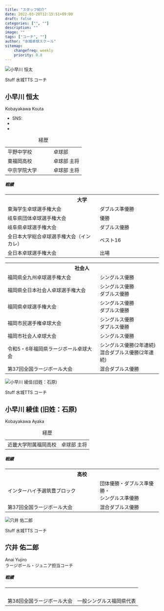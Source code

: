 ```yaml
---
title: "スタッフ紹介"
date: 2022-03-28T12:15:51+09:00
draft: false
categories: ["", ""]
description: ""
image: ""
tags: ["コーチ", ""]
author: "水城卓球スクール"
sitemap:
    changefreq: weekly
    priority: 0.8
---
```


<section>
  <div class="container">
    <div class="row g-4 align-items-center justify-content-between pb-lg-5">
      <div class="col-lg-6 mt-0 position-relative">
        <!-- Hero image -->
        <img class="rounded" src="/images/blog/kk-01.jpg" alt="小早川 恒太">
        <!-- Hero info -->
      </div>
      <div class="col-lg-6">
        <!-- Hero title -->
        <p>
          <span class="badge btn-primary btn-small me-1">Stuff</span> 水城TTS コーチ
        </p>
        <h1 class="display-6">小早川 恒太</h1>
        <p>Kobayakawa Kouta</p>
        <!-- Listen on -->
        <ul class="list-unstyled d-flex gap-1 gap-sm-2 align-items-center mt-4">
          <li class="h5 mb-0">SNS:</li>
          <li class="ms-1">
            <a href="{{< val url_insta >}}" target="_blank">
              <i class="fa-brands fa-instagram-square"></i>
            </a>
          </li>
          <li class="ms-1">
            <a href="{{< val url_twit >}}" target="_blank">
              <i class="fa-brands fa-twitter-square"></i>
            </a>
          </li>
          <!-- li class="ms-1">
            <a href="#">
              <i class="fa-brands fa-line"></i>
            </a>
          </li -->
          <!-- li class="ms-1">
            <a href="#">
              <i class="fa-brands fa-facebook-square"></i>
            </a>
          </li -->
        </ul>
      </div>
    </div>
    <div class="row g-4 align-items-center justify-content-between pb-lg-5">
      <div class="col-lg-12 mt-4 position-relative">
        <table class="table caption-top">
          <caption class="text-primary border-primary h5">経歴</caption>
          <!-- <thead>
            <tr>
              <th scope="col" width="30%">出身</th>
              <th colspan="1" scope="col" width="70%">部活</th>
            </tr>
          </thead> -->
          <tbody class="text-primary border-primary">
            <tr>
              <td width="60%">平野中学校</td>
              <td width="40%">卓球部</td>
            </tr>
            <tr>
              <td>東福岡高校</td>
              <td>卓球部 主将</td>
            </tr>
            <tr>
              <td>中京学院大学</td>
              <td>卓球部 主将</td>
            </tr>
          </tbody>
        </table>
      </div>
    </div>
    <div class="row g-4 align-items-center justify-content-between pb-lg-5">
      <div class="col-lg-12 mt-4 position-relative">
        <h5>戦績</h5>
        <table class="table caption-top">
          <tbody class="text-primary border-primary">
            <tr>
              <th colspan="2">大学</th>
            </tr>
            <tr>
              <td width="60%">東海学生卓球選手権大会</td>
              <td width="40%">ダブルス準優勝</td>
            </tr>
            <tr>
              <td>岐阜県団体卓球選手権大会</td>
              <td>優勝</td>
            </tr>
            <tr>
              <td>岐阜県卓球選手権大会</td>
              <td>ダブルス優勝</td>
            </tr>
            <tr>
              <td>全日本大学総合卓球選手権大会（インカレ）</td>
              <td>ベスト16</td>
            </tr>
            <tr>
              <td>全日本卓球選手権大会</td>
              <td>出場</td>
            </tr>
          </tbody>
        </table>
        <table class="table caption-top">
          <tbody class="text-primary border-primary">
            <tr>
              <th colspan="2">社会人</th>
            </tr>
            <tr>
              <td width="60%">福岡県全九州卓球選手権大会</td>
              <td width="40%">シングルス優勝</td>
            </tr>
            <tr>
              <td>福岡県全日本社会人卓球選手権大会</td>
              <td>
                シングルス優勝<br>
                ダブルス優勝
              </td>
            </tr>
            <tr>
              <td>福岡県卓球選手権大会</td>
              <td>
                シングルス優勝<br>
                ダブルス優勝
              </td>
            </tr>
            <tr>
              <td>福岡市民選手権卓球大会</td>
              <td>
                シングルス優勝<br>
                ダブルス優勝
              </td>
            </tr>
            <tr>
              <td>福岡市社会人卓球大会</td>
              <td>シングルス優勝</td>
            </tr>
            <tr>
              <td>令和5・6年福岡県ラージボール卓球大会</td>
              <td>
                シングルス優勝(2年連続)<br>
                混合ダブルス優勝(2年連続)
              </td>
            </tr>
            <tr>
              <td>第37回全国ラージボール大会</td>
              <td>
                混合ダブルス優勝
              </td>
            </tr>
          </tbody>
        </table>
      </div>
    </div>
  </div>
</section>
<section>
  <div class="container">
    <div class="row g-4 align-items-center justify-content-between pb-lg-5">
      <div class="col-lg-6 mt-0 position-relative">
        <!-- Hero image -->
        <img class="rounded" src="/images/blog/r7_ayaka2.jpg" alt="小早川 綾佳(旧姓：石原)">
        <!-- Hero info -->
      </div>
      <div class="col-lg-6">
        <!-- Hero title -->
        <p>
          <span class="badge btn-primary btn-small me-1">Stuff</span> 水城TTS コーチ
        </p>
        <h2 class="display-6">小早川 綾佳 <span class="h5 mb-0">(旧姓：石原)</span></h2>
        <p>Kobayakawa Ayaka</p>
        <!-- Listen on -->
        <ul class="list-unstyled d-flex gap-1 gap-sm-2 align-items-center mt-4">
          <!-- li class="h5 mb-0">SNS:</li>
          <li class="ms-1">
            <a href="{{< val url_insta >}}" target="_blank">
              <i class="fa-brands fa-instagram-square"></i>
            </a>
          </li>
          <li class="ms-1">
            <a href="{{< val url_twit >}}" target="_blank">
              <i class="fa-brands fa-twitter-square"></i>
            </a>
          </li -->
          <!-- li class="ms-1">
            <a href="#">
              <i class="fa-brands fa-line"></i>
            </a>
          </li -->
          <!-- li class="ms-1">
            <a href="#">
              <i class="fa-brands fa-facebook-square"></i>
            </a>
          </li -->
        </ul>
      </div>
    </div>
    <div class="row g-4 align-items-center justify-content-between pb-lg-5">
      <div class="col-lg-12 mt-4 position-relative">
        <table class="table caption-top">
          <caption class="text-primary border-primary h5">経歴</caption>
          <!-- <thead>
            <tr>
              <th scope="col" width="30%">出身</th>
              <th colspan="1" scope="col" width="70%">部活</th>
            </tr>
          </thead> -->
          <tbody class="text-primary border-primary">
            <tr>
              <td>近畿大学附属福岡高校</td>
              <td>卓球部 主将</td>
            </tr>
          </tbody>
        </table>
      </div>
    </div>
    <div class="row g-4 align-items-center justify-content-between pb-lg-5">
      <div class="col-lg-12 mt-4 position-relative">
        <h5>戦績</h5>
        <table class="table caption-top">
          <tbody class="text-primary border-primary">
            <tr>
              <th colspan="2">高校</th>
            </tr>
            <tr>
              <td width="60%">インターハイ予選筑豊ブロック</td>
              <td width="40%">団体優勝・ダブルス準優勝・<br/>シングルス準優勝</td>
            </tr>
            <tr>
              <td>第37回全国ラージボール大会</td>
              <td>
                混合ダブルス優勝
              </td>
            </tr>
          </tbody>
        </table>
      </div>
    </div>
  </div>
</section>
<section>
  <div class="container">
    <div class="row g-4 align-items-center justify-content-between pb-lg-5">
      <div class="col-lg-6 mt-0 position-relative">
        <!-- Hero image -->
        <img class="rounded" src="/images/blog/r7_anai_1280x1280.jpg" alt="穴井 佑二郎">
        <!-- Hero info -->
      </div>
      <div class="col-lg-6">
        <!-- Hero title -->
        <p>
          <span class="badge btn-primary btn-small me-1">Stuff</span> 水城TTS コーチ
        </p>
        <h2 class="display-6">穴井 佑二郎</h2>
        <p>Anai Yujiro<br />ラージボール・ジュニア担当コーチ</p>
        <!-- Listen on -->
        <ul class="list-unstyled d-flex gap-1 gap-sm-2 align-items-center mt-4">
          <!-- li class="h5 mb-0">SNS:</li>
          <li class="ms-1">
            <a href="{{< val url_insta >}}" target="_blank">
              <i class="fa-brands fa-instagram-square"></i>
            </a>
          </li>
          <li class="ms-1">
            <a href="{{< val url_twit >}}" target="_blank">
              <i class="fa-brands fa-twitter-square"></i>
            </a>
          </li -->
          <!-- li class="ms-1">
            <a href="#">
              <i class="fa-brands fa-line"></i>
            </a>
          </li -->
          <!-- li class="ms-1">
            <a href="#">
              <i class="fa-brands fa-facebook-square"></i>
            </a>
          </li -->
        </ul>
      </div>
    </div>
    <!-- div class="row g-4 align-items-center justify-content-between pb-lg-5">
      <div class="col-lg-12 mt-4 position-relative">
        <table class="table caption-top">
          <caption class="text-primary border-primary h5">経歴</caption>
          <tbody class="text-primary border-primary">
            <tr>
              <td>近畿大学附属福岡高校</td>
              <td>卓球部 主将</td>
            </tr>
          </tbody>
        </table>
      </div>
    </div -->
    <div class="row g-4 align-items-center justify-content-between pb-lg-5">
      <div class="col-lg-12 mt-4 position-relative">
        <h5>戦績</h5>
        <table class="table caption-top">
          <tbody class="text-primary border-primary">
            <tr>
              <th colspan="2">&nbsp;</th>
            </tr>
            <tr>
              <td>第38回全国ラージボール大会</td>
              <td>
                一般シングルス福岡県代表
              </td>
            </tr>
          </tbody>
        </table>
      </div>
    </div>
  </div>
</section>
